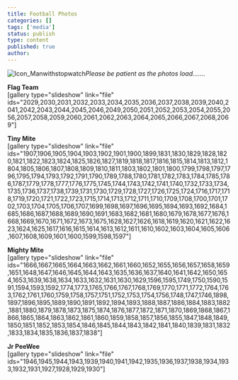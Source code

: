 ```yaml
---
title: Football Photos
categories: []
tags: ['media']
status: publish
type: content
published: true
author: 
---
```

![Icon_Manwithstopwatch](http://mvcowboysfootball.files.wordpress.com/2013/08/icon_manwithstopwatch.jpg)_Please be patient as the photos load......._

**Flag Team**  
[gallery type="slideshow" link="file" ids="2029,2030,2031,2032,2033,2034,2035,2036,2037,2038,2039,2040,2041,2042,2043,2044,2045,2046,2049,2050,2051,2052,2053,2054,2055,2056,2057,2058,2059,2060,2061,2062,2063,2064,2065,2066,2067,2068,2069"]

**Tiny Mite**  
[gallery type="slideshow" link="file" ids="1907,1906,1905,1904,1903,1902,1901,1900,1899,1831,1830,1829,1828,1820,1821,1822,1823,1824,1825,1826,1827,1819,1818,1817,1816,1815,1814,1813,1812,1804,1805,1806,1807,1808,1809,1810,1811,1803,1802,1801,1800,1799,1798,1797,1796,1795,1794,1793,1792,1791,1790,1789,1788,1780,1781,1782,1783,1784,1785,1786,1787,1779,1778,1777,1776,1775,1745,1744,1743,1742,1741,1740,1732,1733,1734,1735,1736,1737,1738,1739,1731,1730,1729,1728,1727,1726,1725,1724,1716,1717,1718,1719,1720,1721,1722,1723,1715,1714,1713,1712,1711,1710,1709,1708,1700,1701,1702,1703,1704,1705,1706,1707,1699,1698,1697,1696,1695,1694,1693,1692,1684,1685,1686,1687,1688,1689,1690,1691,1683,1682,1681,1680,1679,1678,1677,1676,1668,1669,1670,1671,1672,1673,1675,1628,1627,1626,1618,1619,1620,1621,1622,1623,1624,1625,1617,1616,1615,1614,1613,1612,1611,1610,1602,1603,1604,1605,1606,1607,1608,1609,1601,1600,1599,1598,1597"]

**Mighty Mite**  
[gallery type="slideshow" link="file" ids="1666,1667,1665,1664,1663,1662,1661,1660,1652,1655,1656,1657,1658,1659,1651,1648,1647,1646,1645,1644,1643,1635,1636,1637,1640,1641,1642,1650,1654,1653,1639,1638,1634,1633,1632,1631,1630,1629,1596,1595,1749,1750,1590,1591,1594,1593,1592,1774,1773,1765,1766,1767,1768,1769,1770,1771,1772,1764,1763,1762,1761,1760,1759,1758,1757,1751,1752,1753,1754,1756,1748,1747,1746,1898,1897,1896,1895,1889,1890,1891,1892,1894,1893,1888,1887,1886,1884,1883,1882,1881,1880,1879,1878,1873,1875,1874,1876,1877,1872,1871,1870,1869,1868,1867,1866,1865,1864,1863,1862,1861,1860,1859,1858,1857,1856,1855,1847,1848,1849,1850,1851,1852,1853,1854,1846,1845,1844,1843,1842,1841,1840,1839,1831,1832,1833,1834,1835,1836,1837,1838"]

**Jr PeeWee**  
[gallery type="slideshow" link="file" ids="1946,1945,1944,1943,1939,1940,1941,1942,1935,1936,1937,1938,1934,1933,1932,1931,1927,1928,1929,1930"]

